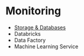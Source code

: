 # Monitoring

- [Storage & Databases](storage-databases/main.md)
- Databricks
- Data Factory
- Machine Learning Service